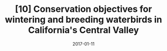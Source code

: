 ---
title: "[10] Conservation objectives for wintering and breeding waterbirds in California's Central Valley"
collection: publications
date: 2017-01-11
venue: 'San Francisco Estuary and Watershed Science'
link: 'https://doi.org/10.15447/sfews.2017v15iss1art4'
paperurl: '/files/Shuford and Dybala 2017 - CVJV - waterbirds.pdf'
openaccess: true
citation: "Shuford WD, Dybala KE (2017) Conservation objectives for wintering and breeding waterbirds in California's Central Valley. <i>San Francisco Estuary and Watershed Science</i> 15. DOI: 10.15447/sfews.2017v15iss1art4"
---